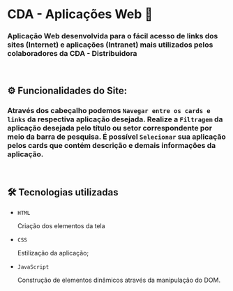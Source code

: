 <div>
  
<h1> CDA - Aplicações Web 📂 </h1>
<h3> Aplicação Web desenvolvida para o fácil acesso de links dos sites (Internet) e aplicações (Intranet) mais utilizados pelos colaboradores da CDA - Distribuidora</h3>
<br>


## ⚙️ Funcionalidades do Site:

<h3>Através dos cabeçalho podemos <code>Navegar entre os cards e links</code> da respectiva aplicação desejada. Realize a <code>Filtragem</code> da aplicação desejada pelo título ou setor correspondente por meio da barra de pesquisa. É possível <code>Selecionar</code> sua aplicação pelos cards que contém descrição e demais informações da aplicação.</h3>
</div>
<br>
</div>

<div>
  
## 🛠️ Tecnologias utilizadas
<ul>
<li><code>HTML</code></li><p>Criação dos elementos da tela</p>
<li><code>CSS</code></li><p>Estilização da aplicação;</p>
<li><code>JavaScript</code></li><p>Construção de elementos dinâmicos através da manipulação do DOM.</p>
</ul>
</div>
